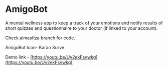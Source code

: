 # AmigoBot
A mental wellness app to keep a track of your emotions and notify results of short quizzes and questionnaire to your doctor (if linked to your account).

Check almasfiza branch for code.



AmigoBot Icon- Karan Surve

Demo link - [https://youtu.be/Uv2ekFsywkg](https://youtu.be/Uv2ekFsywkg)
